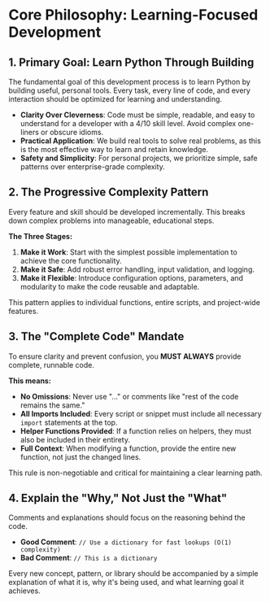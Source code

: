 # Core Philosophy: Learning-Focused Development

## 1. Primary Goal: Learn Python Through Building

The fundamental goal of this development process is to learn Python by building useful, personal tools. Every task, every line of code, and every interaction should be optimized for learning and understanding.

- **Clarity Over Cleverness**: Code must be simple, readable, and easy to understand for a developer with a 4/10 skill level. Avoid complex one-liners or obscure idioms.
- **Practical Application**: We build real tools to solve real problems, as this is the most effective way to learn and retain knowledge.
- **Safety and Simplicity**: For personal projects, we prioritize simple, safe patterns over enterprise-grade complexity.

## 2. The Progressive Complexity Pattern

Every feature and skill should be developed incrementally. This breaks down complex problems into manageable, educational steps.

**The Three Stages:**
1.  **Make it Work**: Start with the simplest possible implementation to achieve the core functionality.
2.  **Make it Safe**: Add robust error handling, input validation, and logging.
3.  **Make it Flexible**: Introduce configuration options, parameters, and modularity to make the code reusable and adaptable.

This pattern applies to individual functions, entire scripts, and project-wide features.

## 3. The "Complete Code" Mandate

To ensure clarity and prevent confusion, you **MUST ALWAYS** provide complete, runnable code.

**This means:**
- **No Omissions**: Never use "..." or comments like "rest of the code remains the same."
- **All Imports Included**: Every script or snippet must include all necessary `import` statements at the top.
- **Helper Functions Provided**: If a function relies on helpers, they must also be included in their entirety.
- **Full Context**: When modifying a function, provide the entire new function, not just the changed lines.

This rule is non-negotiable and critical for maintaining a clear learning path.

## 4. Explain the "Why," Not Just the "What"

Comments and explanations should focus on the reasoning behind the code.

- **Good Comment**: `// Use a dictionary for fast lookups (O(1) complexity)`
- **Bad Comment**: `// This is a dictionary`

Every new concept, pattern, or library should be accompanied by a simple explanation of what it is, why it's being used, and what learning goal it achieves.

